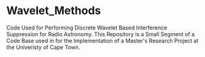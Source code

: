 # Wavelet_Methods
Code Used for Performing Discrete Wavelet Based Interference Suppression for Radio Astronomy. This Repository is a Small Segment of a Code Base used in for the Implementation of a Master's Research Project at the Univeristy of Cape Town.
